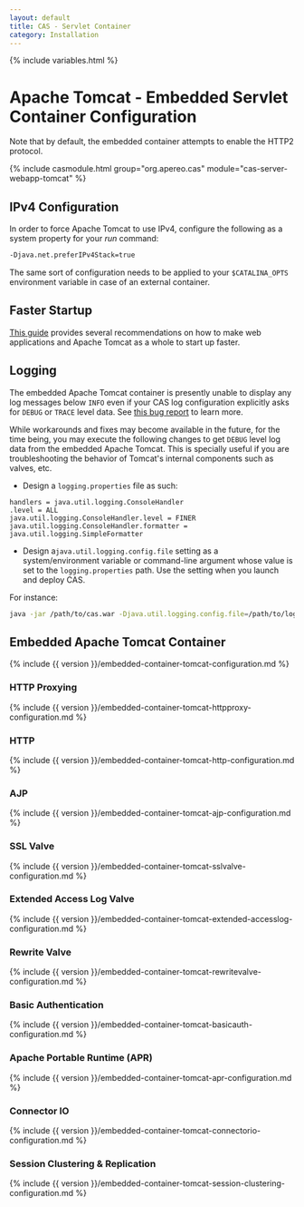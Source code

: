 ```yaml
---
layout: default
title: CAS - Servlet Container
category: Installation
---
```

{% include variables.html %}

# Apache Tomcat - Embedded Servlet Container Configuration

Note that by default, the embedded container attempts to enable the HTTP2 protocol.

{% include casmodule.html group="org.apereo.cas" module="cas-server-webapp-tomcat" %}

## IPv4 Configuration

In order to force Apache Tomcat to use IPv4, configure the following as a system property for your *run* command:

```bash
-Djava.net.preferIPv4Stack=true 
```

The same sort of configuration needs to be applied to your `$CATALINA_OPTS` 
environment variable in case of an external container.

## Faster Startup

[This guide](https://cwiki.apache.org/confluence/display/TOMCAT/HowTo+FasterStartUp) provides 
several recommendations on how to make web applications and Apache Tomcat as a whole to start up faster.

## Logging

The embedded Apache Tomcat container is presently unable to display any log messages below `INFO` even if your CAS log 
configuration explicitly asks for `DEBUG` or `TRACE` level data. 
See [this bug report](https://github.com/spring-projects/spring-boot/issues/2923) to learn more.

While workarounds and fixes may become available in the future, for the time being, you may execute the following 
changes to get `DEBUG` level log data from the embedded Apache Tomcat. This 
is specially useful if you are troubleshooting the behavior 
of Tomcat's internal components such as valves, etc.

- Design a `logging.properties` file as such:

```properties
handlers = java.util.logging.ConsoleHandler
.level = ALL
java.util.logging.ConsoleHandler.level = FINER
java.util.logging.ConsoleHandler.formatter = java.util.logging.SimpleFormatter
```

- Design a`java.util.logging.config.file` setting as a system/environment variable or command-line 
argument whose value is set to the `logging.properties` path. Use the setting when you launch and deploy CAS.

For instance:

```bash
java -jar /path/to/cas.war -Djava.util.logging.config.file=/path/to/logging.properties
```

## Embedded Apache Tomcat Container

{% include {{ version }}/embedded-container-tomcat-configuration.md %}

### HTTP Proxying

{% include {{ version }}/embedded-container-tomcat-httpproxy-configuration.md %}

### HTTP

{% include {{ version }}/embedded-container-tomcat-http-configuration.md %}

### AJP

{% include {{ version }}/embedded-container-tomcat-ajp-configuration.md %}

### SSL Valve

{% include {{ version }}/embedded-container-tomcat-sslvalve-configuration.md %}

### Extended Access Log Valve

{% include {{ version }}/embedded-container-tomcat-extended-accesslog-configuration.md %}

### Rewrite Valve

{% include {{ version }}/embedded-container-tomcat-rewritevalve-configuration.md %}

### Basic Authentication

{% include {{ version }}/embedded-container-tomcat-basicauth-configuration.md %}

### Apache Portable Runtime (APR)

{% include {{ version }}/embedded-container-tomcat-apr-configuration.md %}

### Connector IO

{% include {{ version }}/embedded-container-tomcat-connectorio-configuration.md %}

### Session Clustering & Replication

{% include {{ version }}/embedded-container-tomcat-session-clustering-configuration.md %}
